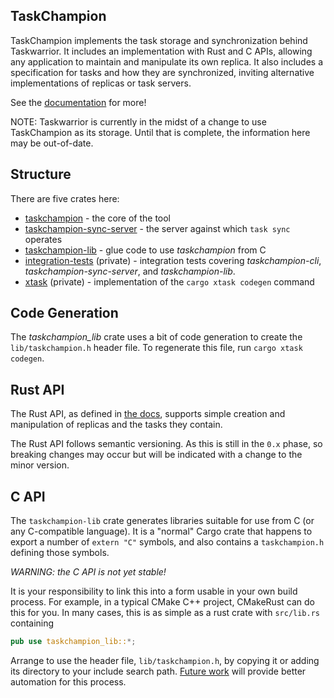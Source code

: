 TaskChampion
------------

TaskChampion implements the task storage and synchronization behind Taskwarrior.
It includes an implementation with Rust and C APIs, allowing any application to maintain and manipulate its own replica.
It also includes a specification for tasks and how they are synchronized, inviting alternative implementations of replicas or task servers.

See the [documentation](https://gothenburgbitfactory.github.io/taskchampion/) for more!

NOTE: Taskwarrior is currently in the midst of a change to use TaskChampion as its storage.
Until that is complete, the information here may be out-of-date.

## Structure

There are five crates here:

 * [taskchampion](./taskchampion) - the core of the tool
 * [taskchampion-sync-server](./sync-server) - the server against which `task sync` operates
 * [taskchampion-lib](./lib) - glue code to use _taskchampion_ from C
 * [integration-tests](./integration-tests) (private) - integration tests covering _taskchampion-cli_, _taskchampion-sync-server_, and _taskchampion-lib_.
 * [xtask](./xtask) (private) - implementation of the `cargo xtask codegen` command

## Code Generation

The _taskchampion_lib_ crate uses a bit of code generation to create the `lib/taskchampion.h` header file.
To regenerate this file, run `cargo xtask codegen`.

## Rust API

The Rust API, as defined in [the docs](https://docs.rs/taskchampion/latest/taskchampion/), supports simple creation and manipulation of replicas and the tasks they contain.

The Rust API follows semantic versioning.
As this is still in the `0.x` phase, so breaking changes may occur but will be indicated with a change to the minor version.

## C API

The `taskchampion-lib` crate generates libraries suitable for use from C (or any C-compatible language).
It is a "normal" Cargo crate that happens to export a number of `extern "C"` symbols, and also contains a `taskchampion.h` defining those symbols.

*WARNING: the C API is not yet stable!*

It is your responsibility to link this into a form usable in your own build process.
For example, in a typical CMake C++ project, CMakeRust can do this for you.
In many cases, this is as simple as a rust crate with `src/lib.rs` containing

```rust
pub use taskchampion_lib::*;
```

Arrange to use the header file, `lib/taskchampion.h`, by copying it or adding its directory to your include search path.
[Future work](https://github.com/GothenburgBitFactory/taskwarrior/issues/2870) will provide better automation for this process.
